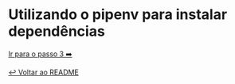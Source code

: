 # Utilizando o pipenv para instalar dependências

[Ir para o passo 3 :arrow_right:](step3.md)

[:leftwards_arrow_with_hook: Voltar ao README ](README.md)
